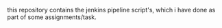 this repository contains the jenkins pipeline script's, which i have done as part of some assignments/task.
